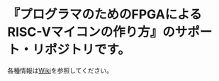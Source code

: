 # 『プログラマのためのFPGAによるRISC-Vマイコンの作り方』のサポート・リポジトリです。

各種情報は[Wiki](https://github.com/horie-t/homemade-riscv/wiki)を参照してください。
